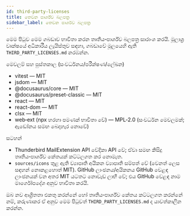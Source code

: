 ```yaml
---
id: third-party-licenses
title: තෙවන පාර්ශ්ව බලපත්‍ර
sidebar_label: තෙවන පාර්ශව බලපත්‍ර
---
```


මෙම පිටුව මෙම ගබඩාව භාවිතා කරන තෘතීය‑පාර්ශ්ව බලපත්‍ර සාරාංශ කරයි. මූලාශ්‍ර වෘක්ෂයේ අධිකාරීය ලැයිස්තුව සඳහා, ගබඩාවේ මූලයෙහි ඇති `THIRD_PARTY_LICENSES.md` නරඹන්න.

මෙවලම් සහ පුස්තකාල (සංවර්ධනය/පරීක්ෂණ/ලේඛන)

- vitest — MIT
- jsdom — MIT
- @docusaurus/core — MIT
- @docusaurus/preset-classic — MIT
- react — MIT
- react-dom — MIT
- clsx — MIT
- web‑ext (npx හරහා පමණක් භාවිතා වේ) — MPL‑2.0 (සංවර්ධන මෙවලමක්; ඇඩෝනය සමඟ බෙදාහැර නොවේ)

සටහන්

- Thunderbird MailExtension API වේදිකා API වේ; ඒවා සමඟ කිසිදු තෘතීය‑පාර්ශ්ව කේතයක් කට්ටලගත කර නොමැත.
- `sources/icons` තුළ ඇති ව්‍යාපෘති අයිකන ව්‍යාපෘති සම්පත් වේ (වෙනත් ලෙස සඳහන් නොකළහොත් MIT). GitHub ලාංඡනය/අයිකනය GitHub වෙළඳ ලාංඡනයක් වන අතර MIT යටතට නොවැඩ ලාභී වේ; එය GitHub වෙළඳ නාම මාර්ගෝපදේශ අනුව භාවිතා කරයි.

ඔබ නව ආශ්‍රිතතා එකතු කරන්නේ හෝ තෘතීය‑පාර්ශ්ව කේතය කට්ටලගත කරන්නේ නම්, කරුණාකර ඒ අනුව මෙම පිටුවත් `THIRD_PARTY_LICENSES.md` ද යාවත්කාලීන කරන්න.
